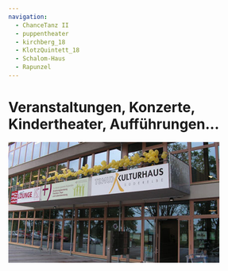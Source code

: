 ```yaml
---
navigation:
  - ChanceTanz II
  - puppentheater
  - kirchberg_18
  - KlotzQuintett_18
  - Schalom-Haus
  - Rapunzel
---
```


# Veranstaltungen, Konzerte, Kindertheater, Aufführungen...

![](/img/KH_Luftballon_web.jpg)


